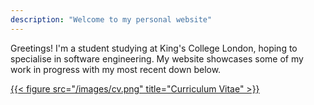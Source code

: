```yaml
---
description: "Welcome to my personal website"
---
```

Greetings! I'm a student studying at King's College London, hoping to specialise in software engineering. My website showcases some of my work in progress with my most recent down below.




[{{< figure src="/images/cv.png" title="Curriculum Vitae" >}}](/cv)


